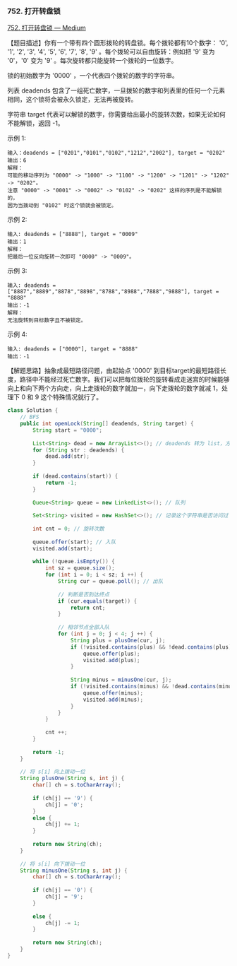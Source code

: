 ### 752. 打开转盘锁

[752. 打开转盘锁 — Medium](https://leetcode-cn.com/problems/open-the-lock/)

【题目描述】你有一个带有四个圆形拨轮的转盘锁。每个拨轮都有10个数字： '0', '1', '2', '3', '4', '5', '6', '7', '8', '9' 。每个拨轮可以自由旋转：例如把 '9' 变为  '0'，'0' 变为 '9' 。每次旋转都只能旋转一个拨轮的一位数字。

锁的初始数字为 '0000' ，一个代表四个拨轮的数字的字符串。

列表 deadends 包含了一组死亡数字，一旦拨轮的数字和列表里的任何一个元素相同，这个锁将会被永久锁定，无法再被旋转。

字符串 target 代表可以解锁的数字，你需要给出最小的旋转次数，如果无论如何不能解锁，返回 -1。

 示例 1:

```
输入：deadends = ["0201","0101","0102","1212","2002"], target = "0202"
输出：6
解释：
可能的移动序列为 "0000" -> "1000" -> "1100" -> "1200" -> "1201" -> "1202" -> "0202"。
注意 "0000" -> "0001" -> "0002" -> "0102" -> "0202" 这样的序列是不能解锁的，
因为当拨动到 "0102" 时这个锁就会被锁定。
```


示例 2:

```
输入: deadends = ["8888"], target = "0009"
输出：1
解释：
把最后一位反向旋转一次即可 "0000" -> "0009"。
```


示例 3:

```
输入: deadends = ["8887","8889","8878","8898","8788","8988","7888","9888"], target = "8888"
输出：-1
解释：
无法旋转到目标数字且不被锁定。
```


示例 4:

```
输入: deadends = ["0000"], target = "8888"
输出：-1
```

【解题思路】抽象成最短路径问题，由起始点 '0000' 到目标target的最短路径长度，路径中不能经过死亡数字。我们可以把每位拨轮的旋转看成走迷宫的时候能够向上和向下两个方向走，向上走拨轮的数字就加一，向下走拨轮的数字就减 1，处理下 0 和 9 这个特殊情况就行了。

```java
class Solution {
    // BFS
    public int openLock(String[] deadends, String target) {
        String start = "0000";
        
        List<String> dead = new ArrayList<>(); // deadends 转为 list，方便操作
        for (String str : deadends) {
            dead.add(str);
        }
        
        if (dead.contains(start)) {
            return -1;
        }
        
        Queue<String> queue = new LinkedList<>(); // 队列
        
        Set<String> visited = new HashSet<>(); // 记录这个字符串是否访问过
        
        int cnt = 0; // 旋转次数
        
        queue.offer(start); // 入队
        visited.add(start);
        
        while (!queue.isEmpty()) {
            int sz = queue.size();
            for (int i = 0; i < sz; i ++) {
                String cur = queue.poll(); // 出队
                
                // 判断是否到达终点
                if (cur.equals(target)) {
                    return cnt;
                }
                
                // 相邻节点全部入队
                for (int j = 0; j < 4; j ++) {
                    String plus = plusOne(cur, j);
                    if (!visited.contains(plus) && !dead.contains(plus)) {
                        queue.offer(plus);
                        visited.add(plus);
                    }
                    
                    String minus = minusOne(cur, j);
                    if (!visited.contains(minus) && !dead.contains(minus)) {
                        queue.offer(minus);
                        visited.add(minus);
                    }
                }
            }
            
            cnt ++;
        }
        
        return -1;
    }
    
    // 将 s[i] 向上拨动一位
    String plusOne(String s, int j) {
        char[] ch = s.toCharArray();
        
        if (ch[j] == '9') {
            ch[j] = '0';
        }
        else {
            ch[j] += 1;
        }
        
        return new String(ch);
    }
    
    // 将 s[i] 向下拨动一位
    String minusOne(String s, int j) {
        char[] ch = s.toCharArray();
        
        if (ch[j] == '0') {
            ch[j] = '9';
        }
        
        else {
            ch[j] -= 1;
        }
        
        return new String(ch);
    }
}
```


